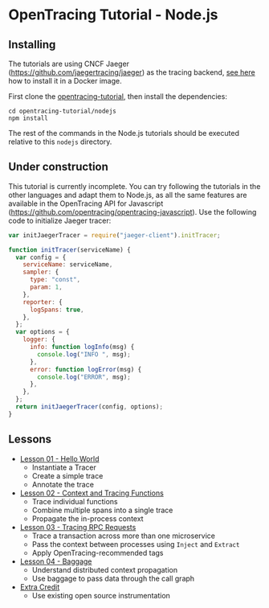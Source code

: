 # OpenTracing Tutorial - Node.js

## Installing

The tutorials are using CNCF Jaeger (https://github.com/jaegertracing/jaeger) as the tracing backend,
[see here](../README.md) how to install it in a Docker image.

First clone the [opentracing-tutorial](https://github.com/yurishkuro/opentracing-tutorial), then install the dependencies:

```
cd opentracing-tutorial/nodejs
npm install
```

The rest of the commands in the Node.js tutorials should be executed relative to this `nodejs` directory.

## Under construction

This tutorial is currently incomplete. You can try following the tutorials in the other languages
and adapt them to Node.js, as all the same features are available in the OpenTracing API for Javascript
(https://github.com/opentracing/opentracing-javascript). Use the following code to initialize Jaeger tracer:

```javascript
var initJaegerTracer = require("jaeger-client").initTracer;

function initTracer(serviceName) {
  var config = {
    serviceName: serviceName,
    sampler: {
      type: "const",
      param: 1,
    },
    reporter: {
      logSpans: true,
    },
  };
  var options = {
    logger: {
      info: function logInfo(msg) {
        console.log("INFO ", msg);
      },
      error: function logError(msg) {
        console.log("ERROR", msg);
      },
    },
  };
  return initJaegerTracer(config, options);
}
```

## Lessons

* [Lesson 01 - Hello World](./lesson01)
  * Instantiate a Tracer
  * Create a simple trace
  * Annotate the trace
* [Lesson 02 - Context and Tracing Functions](./lesson02)
  * Trace individual functions
  * Combine multiple spans into a single trace
  * Propagate the in-process context
* [Lesson 03 - Tracing RPC Requests](./lesson03)
  * Trace a transaction across more than one microservice
  * Pass the context between processes using `Inject` and `Extract`
  * Apply OpenTracing-recommended tags
* [Lesson 04 - Baggage](./lesson04)
  * Understand distributed context propagation
  * Use baggage to pass data through the call graph
* [Extra Credit](./extracredit)
  * Use existing open source instrumentation
